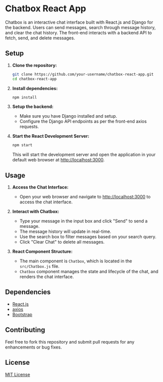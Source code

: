 # Chatbox React App

Chatbox is an interactive chat interface built with React.js and Django for the backend. Users can send messages, search through message history, and clear the chat history. The front-end interacts with a backend API to fetch, send, and delete messages.

## Setup

1. **Clone the repository:**
    ```bash
    git clone https://github.com/your-username/chatbox-react-app.git
    cd chatbox-react-app
    ```

2. **Install dependencies:**
    ```bash
    npm install
    ```

3. **Setup the backend:**
    - Make sure you have Django installed and setup.
    - Configure the Django API endpoints as per the front-end axios requests.

4. **Start the React Development Server:**
    ```bash
    npm start
    ```
    This will start the development server and open the application in your default web browser at [http://localhost:3000](http://localhost:3000).

## Usage

1. **Access the Chat Interface:**
    - Open your web browser and navigate to [http://localhost:3000](http://localhost:3000) to access the chat interface.

2. **Interact with Chatbox:**
    - Type your message in the input box and click "Send" to send a message.
    - The message history will update in real-time.
    - Use the search box to filter messages based on your search query.
    - Click "Clear Chat" to delete all messages.

3. **React Component Structure:**
    - The main component is `Chatbox`, which is located in the `src/Chatbox.js` file.
    - `Chatbox` component manages the state and lifecycle of the chat, and renders the chat interface.

## Dependencies

- [React.js](https://reactjs.org/)
- [axios](https://github.com/axios/axios)
- [Bootstrap](https://getbootstrap.com/)

## Contributing

Feel free to fork this repository and submit pull requests for any enhancements or bug fixes.

## License

[MIT License](LICENSE)
